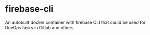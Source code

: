# firebase-cli
An autobuilt docker container with firebase CLI that could be used for DevOps tasks in Gitlab and others
